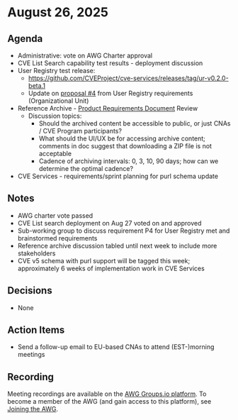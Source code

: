 # August 26, 2025

## Agenda

* Administrative: vote on AWG Charter approval
* CVE List Search capability test results - deployment discussion
* User Registry test release:
  * https://github.com/CVEProject/cve-services/releases/tag/ur-v0.2.0-beta.1
  * Update on [proposal #4](https://view.officeapps.live.com/op/view.aspx?src=https%3A%2F%2Fraw.githubusercontent.com%2FCVEProject%2Fautomation-working-group%2F56da0e2c1984e7ed94effef1d45535735b822a94%2Fmeeting-notes%2Ffiles%2FAWG-user-registry-7-22.pptx&wdOrigin=BROWSELINK) from User Registry requirements (Organizational Unit)
* Reference Archive - [Product Requirements Document](https://docs.google.com/document/d/1qtDu3lVeNh65ul4fYxR7i10JyLyruUYQimPGVEqmoXQ/edit?tab=t.0) Review
  * Discussion topics:
    * Should the archived content be accessible to public, or just CNAs / CVE Program participants?
    * What should the UI/UX be for accessing archive content; comments in doc suggest that downloading a ZIP file is not acceptable
    * Cadence of archiving intervals: 0, 3, 10, 90 days; how can we determine the optimal cadence?
* CVE Services - requirements/sprint planning for purl schema update

## Notes

* AWG charter vote passed
* CVE List search deployment on Aug 27 voted on and approved
* Sub-working group to discuss requirement P4 for User Registry met and brainstormed requirements
* Reference archive discussion tabled until next week to include more stakeholders
* CVE v5 schema with purl support will be tagged this week; approximately 6 weeks of implementation work in CVE Services

## Decisions

* None

## Action Items

* Send a follow-up email to EU-based CNAs to attend (EST-)morning meetings

## Recording

Meeting recordings are available on the [AWG Groups.io platform](https://cve-cwe-programs.groups.io/g/AWG/files/MeetingRecordings).
To become a member of the AWG (and gain access to this platform), see [Joining the AWG](https://github.com/CVEProject/automation-working-group?tab=readme-ov-file#joining-the-awg).
